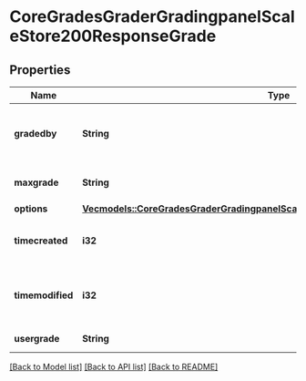 # CoreGradesGraderGradingpanelScaleStore200ResponseGrade

## Properties

Name | Type | Description | Notes
------------ | ------------- | ------------- | -------------
**gradedby** | **String** | The assumed grader of this grading instance | 
**maxgrade** | **String** | Max possible grade | 
**options** | [**Vec<models::CoreGradesGraderGradingpanelScaleStore200ResponseGradeOptionsInner>**](core_grades_grader_gradingpanel_scale_store_200_response_grade_options_inner.md) |  | 
**timecreated** | **i32** | The time that the grade was created | 
**timemodified** | **i32** | The time that the grade was last updated | 
**usergrade** | **String** | Current user grade | 

[[Back to Model list]](../README.md#documentation-for-models) [[Back to API list]](../README.md#documentation-for-api-endpoints) [[Back to README]](../README.md)


